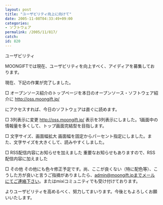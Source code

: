 ```yaml
---
layout: post
title: "ユーザビリティ向上に向けて"
date: 2005-11-08T04:33:49+09:00
categories:
- ソフトウェア
permalink: /2005/11/817/
catch: 
id: 820
---
```

ユーザビリティ
<!--more-->
MOONGIFTでは現在、ユーザビリティを向上すべく、アイディアを募集しております。

現在、下記の作業が完了しました。

□ オープンソース紹介のトップページを本日のオープンソース・ソフトウェア紹介に
 http://oss.moongift.jp/

にアクセスすれば、今日のソフトウェアは直ぐに読めます。

□ 3列表示に変更
 http://oss.moongift.jp/
表示を3列表示にしました。1画面中の情報量を多くして、トップ画面完結型を目指します。

□ 文字サイズ、画面幅拡大
画面幅を固定からパーセント指定にしました。また、文字サイズを大きくして、読みやすくしました。

□ RSS配信内容にお知らせを加えました
重要なお知らせもありますので、RSS配信内容に加えました

□ その他
その他にも色々修正予定です。尚、ここが良くない（特に配色等）、こうした方が良いと言うご指摘がありましたら、admin@moongift.jpまでメールにてご連絡下さい。またはmixiコミュニティでも受け付けております。

よりユーザビリティを高めるべく、努力してまいります。今後ともよろしくお願いいたします。